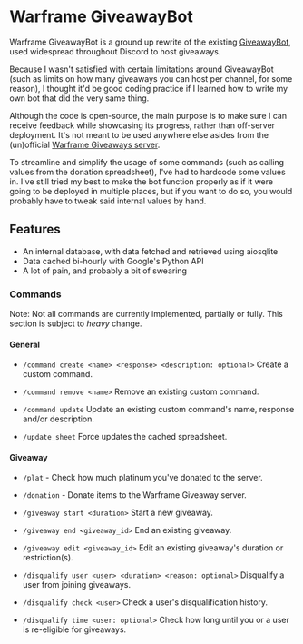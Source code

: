 # Warframe GiveawayBot
Warframe GiveawayBot is a ground up rewrite of the existing [GiveawayBot](https://giveawaybot.party/), used widespread throughout Discord to host giveaways.

Because I wasn't satisfied with certain limitations around GiveawayBot (such as limits on how many giveaways you can host per channel, for some reason), 
I thought it'd be good coding practice if I learned how to write my own bot that did the very same thing. 

Although the code is open-source, the main purpose is to make sure I can receive feedback while showcasing its progress, rather than off-server deployment.
It's not meant to be used anywhere else asides from the (un)official 
[Warframe Giveaways server](https://discord.gg/fPBKr6dRnK).

To streamline and simplify the usage of some commands (such as calling values from the donation spreadsheet), I've had to hardcode some values in. 
I've still tried my best to make the bot function properly as if it were going to be deployed in multiple places, but if you want to do so, 
you would probably have to tweak said internal values by hand.

## Features

- An internal database, with data fetched and retrieved using aiosqlite
- Data cached bi-hourly with Google's Python API
- A lot of pain, and probably a bit of swearing

### Commands

Note: Not all commands are currently implemented, partially or fully. This section is subject to *heavy* change.

#### General

- `/command create <name> <response> <description: optional>` Create a custom command.
- `/command remove <name>` Remove an existing custom command.
- `/command update` Update an existing custom command's name, response and/or description.


- `/update_sheet` Force updates the cached spreadsheet.

#### Giveaway

- `/plat` - Check how much platinum you've donated to the server.


- `/donation` - Donate items to the Warframe Giveaway server.


- `/giveaway start <duration>` Start a new giveaway.
- `/giveaway end <giveaway_id>` End an existing giveaway.
- `/giveaway edit <giveaway_id>` Edit an existing giveaway's duration or restriction(s).


- `/disqualify user <user> <duration> <reason: optional>` Disqualify a user from joining giveaways.
- `/disqualify check <user>` Check a user's disqualification history.
- `/disqualify time <user: optional>` Check how long until you or a user is re-eligible for giveaways.
